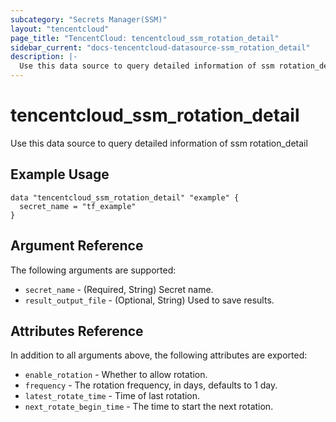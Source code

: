 ```yaml
---
subcategory: "Secrets Manager(SSM)"
layout: "tencentcloud"
page_title: "TencentCloud: tencentcloud_ssm_rotation_detail"
sidebar_current: "docs-tencentcloud-datasource-ssm_rotation_detail"
description: |-
  Use this data source to query detailed information of ssm rotation_detail
---
```


# tencentcloud_ssm_rotation_detail

Use this data source to query detailed information of ssm rotation_detail

## Example Usage

```hcl
data "tencentcloud_ssm_rotation_detail" "example" {
  secret_name = "tf_example"
}
```

## Argument Reference

The following arguments are supported:

* `secret_name` - (Required, String) Secret name.
* `result_output_file` - (Optional, String) Used to save results.

## Attributes Reference

In addition to all arguments above, the following attributes are exported:

* `enable_rotation` - Whether to allow rotation.
* `frequency` - The rotation frequency, in days, defaults to 1 day.
* `latest_rotate_time` - Time of last rotation.
* `next_rotate_begin_time` - The time to start the next rotation.



